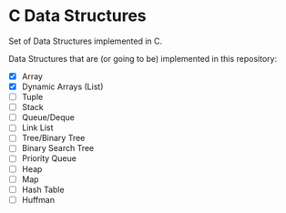 # C Data Structures

Set of Data Structures implemented in C.

Data Structures that are (or going to be) implemented in this repository:

- [x] Array
- [x] Dynamic Arrays (List)
- [ ] Tuple
- [ ] Stack
- [ ] Queue/Deque
- [ ] Link List
- [ ] Tree/Binary Tree
- [ ] Binary Search Tree
- [ ] Priority Queue
- [ ] Heap
- [ ] Map
- [ ] Hash Table
- [ ] Huffman
